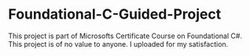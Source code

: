 # Foundational-C-Guided-Project
This project is part of Microsofts Certificate Course on Foundational C#.
This project is of no value to anyone. I uploaded for my satisfaction.

